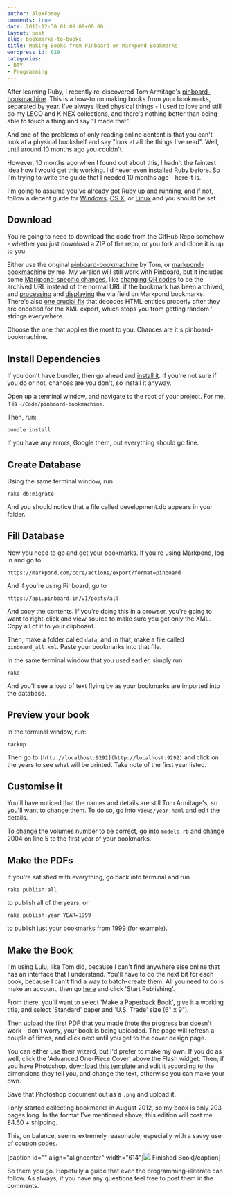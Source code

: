 ```yaml
---
author: AlexForey
comments: true
date: 2012-12-30 01:08:09+00:00
layout: post
slug: bookmarks-to-books
title: Making Books from Pinboard or Markpond Bookmarks
wordpress_id: 629
categories:
- DIY
- Programming
---
```


After learning Ruby, I recently re-discovered Tom Armitage's [pinboard-bookmachine](http://github.com/infovore/pinboard-bookmachine). This is a how-to on making books from your bookmarks, separated by year. I've always liked physical things - I used to love and still do my LEGO and K'NEX collections, and there's nothing better than being able to touch a thing and say "I made that".

And one of the problems of only reading online content is that you can't look at a physical bookshelf and say "look at all the things I've read". Well, until around 10 months ago you couldn't.

However, 10 months ago when I found out about this, I hadn't the faintest idea how I would get this working. I'd never even installed Ruby before. So I'm trying to write the guide that I needed 10 months ago - here it is.

I'm going to assume you've already got Ruby up and running, and if not, follow a decent guide for [Windows](http://ruby.about.com/od/beginningruby/ss/Installing-A-Ruby-Development-Environment-On-Windows.htm), [OS X](http://ruby.about.com/od/rubyversionmanager/ss/Installing-Ruby-On-Snow-Leopard-With-Rvm.htm), or [Linux](http://ruby.about.com/od/rubyversionmanager/ss/installrvmlinux.htm) and you should be set.


## Download


You're going to need to download the code from the GitHub Repo somehow - whether you just download a ZIP of the repo, or you fork and clone it is up to you.

Either use the original [pinboard-bookmachine](https://github.com/infovore/pinboard-bookmachine) by Tom, or [markpond-bookmachine](https://github.com/alfo/markpond-bookmachine) by me. My version will still work with Pinboard, but it includes some [Markpond-specific changes](https://github.com/alfo/markpond-bookmachine/commit/59cdb99718bafb64a798c6ffd8546e87106b6651), like [changing QR codes](https://github.com/alfo/markpond-bookmachine/blob/59cdb99718bafb64a798c6ffd8546e87106b6651/models.rb#L40-44) to be the archived URL instead of the normal URL if the bookmark has been archived, and [processing](https://github.com/alfo/markpond-bookmachine/blob/master/lib/tasks/bookmachine.rake#L-34) and [displaying](https://github.com/alfo/markpond-bookmachine/blob/master/views/year.haml#L-49) the via field on Markpond bookmarks. There's also [one crucial fix](https://github.com/alfo/markpond-bookmachine/commit/ea8df0e15d1d63a45a26413667e2bcd563916601) that decodes HTML entities properly after they are encoded for the XML export, which stops you from getting random &rsquo; strings everywhere.

Choose the one that applies the most to you. Chances are it's pinboard-bookmachine.


## Install Dependencies


If you don't have bundler, then go ahead and [install it](http://gembundler.com/). If you're not sure if you do or not, chances are you don't, so install it anyway.

Open up a terminal window, and navigate to the root of your project. For me, it is `~/Code/pinboard-bookmachine`.

Then, run:

    
    bundle install


If you have any errors, Google them, but everything should go fine.


## Create Database


Using the same terminal window, run

    
    rake db:migrate


And you should notice that a file called development.db appears in your folder.


## Fill Database


Now you need to go and get your bookmarks. If you're using Markpond, log in and go to

    
    https://markpond.com/core/actions/export?format=pinboard


And if you're using Pinboard, go to

    
    https://api.pinboard.in/v1/posts/all


And copy the contents. If you're doing this in a browser, you're going to want to right-click and view source to make sure you get only the XML. Copy all of it to your clipboard.

Then, make a folder called `data`, and in that, make a file called `pinboard_all.xml`. Paste your bookmarks into that file.

In the same terminal window that you used earlier, simply run

    
    rake


And you'll see a load of text flying by as your bookmarks are imported into the database.


## Preview your book


In the terminal window, run:

    
    rackup


Then go to `[http://localhost:9292](http://localhost:9292)` and click on the years to see what will be printed. Take note of the first year listed.


## Customise it


You'll have noticed that the names and details are still Tom Armitage's, so you'll want to change them. To do so, go into `views/year.haml` and edit the details.

To change the volumes number to be correct, go into `models.rb` and change 2004 on line 5 to the first year of your bookmarks.


## Make the PDFs


If you're satisfied with everything, go back into terminal and run

    
    rake publish:all


to publish all of the years, or

    
    rake publish:year YEAR=1999


to publish just your bookmarks from 1999 (for example).


## Make the Book


I'm using Lulu, like Tom did, because I can't find anywhere else online that has an interface that I understand. You'll have to do the next bit for each book, because I can't find a way to batch-create them. All you need to do is make an account, then go [here](http://www.lulu.com/publish/books/?cid=nav_bks) and click 'Start Publishing'.

From there, you'll want to select 'Make a Paperback Book', give it a working title, and select 'Standard' paper and 'U.S. Trade' size (6" x 9").

Then upload the first PDF that you made (note the progress bar doesn't work - don't worry, your book is being uploaded. The page will refresh a couple of times, and click next until you get to the cover design page.

You can either use their wizard, but I'd prefer to make my own. If you do as well, click the 'Advanced One-Piece Cover' above the Flash widget. Then, if you have Photoshop, [download this template](http://newfangled.me/wp-content/uploads/2012/12/cover.psd) and edit it according to the dimensions they tell you, and change the text, otherwise you can make your own.

Save that Photoshop document out as a `.png` and upload it.

I only started collecting bookmarks in August 2012, so my book is only 203 pages long. In the format I've mentioned above, this edition will cost me £4.60 + shipping.

This, on balance, seems extremely reasonable, especially with a savvy use of coupon codes.

[caption id="" align="aligncenter" width="614"][![](http://farm9.staticflickr.com/8073/8361731208_24f60fb5a0_b.jpg)](http://farm9.staticflickr.com/8073/8361731208_24f60fb5a0_b.jpg) Finished Book[/caption]

So there you go. Hopefully a guide that even the programming-illiterate can follow. As always, if you have any questions feel free to post them in the comments.
